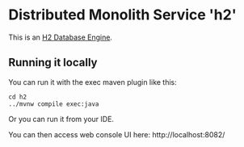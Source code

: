 # Distributed Monolith Service 'h2'

This is an [H2 Database Engine](http://h2database.com/).

## Running it locally

You can run it with the exec maven plugin like this:

```
cd h2
../mvnw compile exec:java
```

Or you can run it from your IDE.

You can then access web console UI here: http://localhost:8082/
